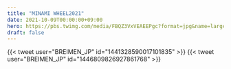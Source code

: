 ```yaml
---
title: "MINAMI WHEEL2021"
date: 2021-10-09T00:00:00+09:00
hero: https://pbs.twimg.com/media/FBQZ3VxVEAEEPgc?format=jpg&name=large
draft: false
---
```


{{< tweet user="BREIMEN_JP" id="1441328590017101835" >}}
{{< tweet user="BREIMEN_JP" id="1446809826927861768" >}}
